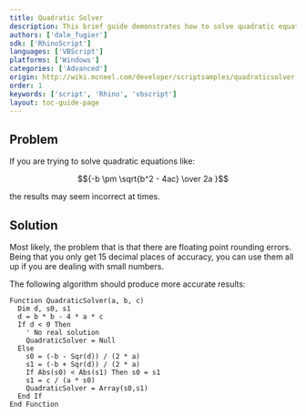 ```yaml
---
title: Quadratic Solver
description: This brief guide demonstrates how to solve quadratic equations in RhinoScript.
authors: ['dale_fugier']
sdk: ['RhinoScript']
languages: ['VBScript']
platforms: ['Windows']
categories: ['Advanced']
origin: http://wiki.mcneel.com/developer/scriptsamples/quadraticsolver
order: 1
keywords: ['script', 'Rhino', 'vbscript']
layout: toc-guide-page
---
```


 
## Problem

If you are trying to solve quadratic equations like:

$${-b \pm \sqrt{b^2 - 4ac} \over 2a }$$

the results may seem incorrect at times.

## Solution

Most likely, the problem that is that there are floating point rounding errors.  Being that you only get 15 decimal places of accuracy, you can use them all up if you are dealing with small numbers.

The following algorithm should produce more accurate results:

```vbnet
Function QuadraticSolver(a, b, c)
  Dim d, s0, s1
  d = b * b - 4 * a * c
  If d < 0 Then
    ' No real solution
    QuadraticSolver = Null
  Else
    s0 = (-b - Sqr(d)) / (2 * a)
    s1 = (-b + Sqr(d)) / (2 * a)
    If Abs(s0) < Abs(s1) Then s0 = s1
    s1 = c / (a * s0)
    QuadraticSolver = Array(s0,s1)
  End If
End Function
```
